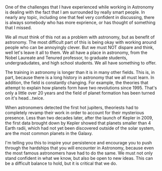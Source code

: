 One of the challenges that I have experienced while working in Astronomy is dealing 
with the fact that I am surrounded by really smart people. In nearly any topic, including
one that feel very confident in discussing, there is always somebody who has more exprience,
or has thought of something that I missed.

We all must think of this not as a problem with astronomy, but as benefit of astronomy. The
most difficult part of this is being okay with working around people who can be annoyingly
clever. But we must NOT dispare and think, well let's leave it all to them. We all have a place
in astronomy, from the Nobel Laureate and Tenured professor, to graduate students, undergradudates,
and high school students. We all have something to offer.

The training in astronomy is longer than it is in many other fields. This is, in part, because there is
a long history in astronomy that we all must learn. In addition, the field is constantly changing.
For example, the theories that attempt to explain how planets form have two revolutions since 1995.
That's only a little over 20 years and the field of planet formation has been turned on it's head...twice.

When astronomers detected the first hot jupiters, theoriests had to completely revamp their work in order
to account for their mysterious presence. Less than two decades later, after the launch of Kepler in 2009,
the first data brought down by Kepler showed that planets smaller than 4 Earth radii, which had not yet 
been discovered outside of the solar system, are the most common planets in the Galaxy.

I'm telling you this to inspire your persistence and encourage you to push through the hardships that you
will encounter in Astronomy, because even the most famous astronomers have had to do the same. We must
not only stand confident in what we know, but also be open to new ideas.  This can be a difficult
balance to hold, but it is critical that we do.
